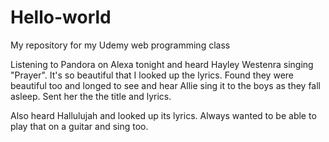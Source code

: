 # Hello-world
My repository for my Udemy web programming class

Listening to Pandora on Alexa tonight and heard Hayley Westenra singing "Prayer".  It's so beautiful that I looked up the lyrics.
Found they were beautiful too and longed to see and hear Allie sing it to the boys as they fall asleep.
Sent her the the title and lyrics.

Also heard Hallulujah and looked up its lyrics.  Always wanted to be able to play that on a guitar and sing too.

